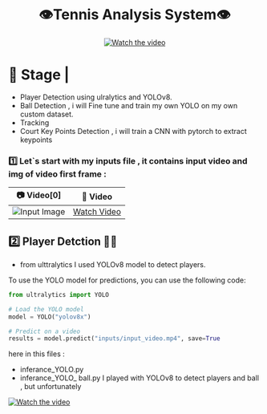 

<div align="center">  

# 👁️Tennis Analysis System👁️   

[![Watch the video](https://github.com/user-attachments/assets/25cfceab-2b42-46b4-b533-3f6c3baf505e)](https://github.com/user-attachments/assets/25cfceab-2b42-46b4-b533-3f6c3baf505e)  
  
</div>



#  🏀 Stage |  

 
- Player Detection using ulralytics and YOLOv8.
- Ball Detection , i will Fine tune and train my own YOLO on my own custom dataset.
- Tracking  
- Court Key Points Detection , i will train a CNN with pytorch to extract keypoints


### 1️⃣ Let`s start with my inputs file , it contains input video and img of video first frame :


| 📷 Video[0]                                            | 🎥 Video                                    |  
|------------------------------------------------------|---------------------------------------------|  
| ![Input Image](https://github.com/user-attachments/assets/3f6e0887-53b0-4b8a-8320-e256ac6709cc) | [Watch Video](https://github.com/mennaafi/TennisComp-Vision-Analysis-System/blob/main/inputs/input_video.mp4) |


## 2️⃣ Player Detction 🏃‍♂️  
 - from ulttralytics I used YOLOv8 model to detect players.
   

To use the YOLO model for predictions, you can use the following code:  

```python  
from ultralytics import YOLO  

# Load the YOLO model  
model = YOLO("yolov8x")

# Predict on a video  
results = model.predict("inputs/input_video.mp4", save=True

```
here in this files :
- inferance_YOLO.py
- inferance_YOLO_ ball.py
I played with YOLOv8 to detect players and ball , but unfortunately


[![Watch the video](https://github.com/user-attachments/assets/25cfceab-2b42-46b4-b533-3f6c3baf505e)](https://github.com/user-attachments/assets/78fe1c22-1709-4505-b236-90081f7e7046)
